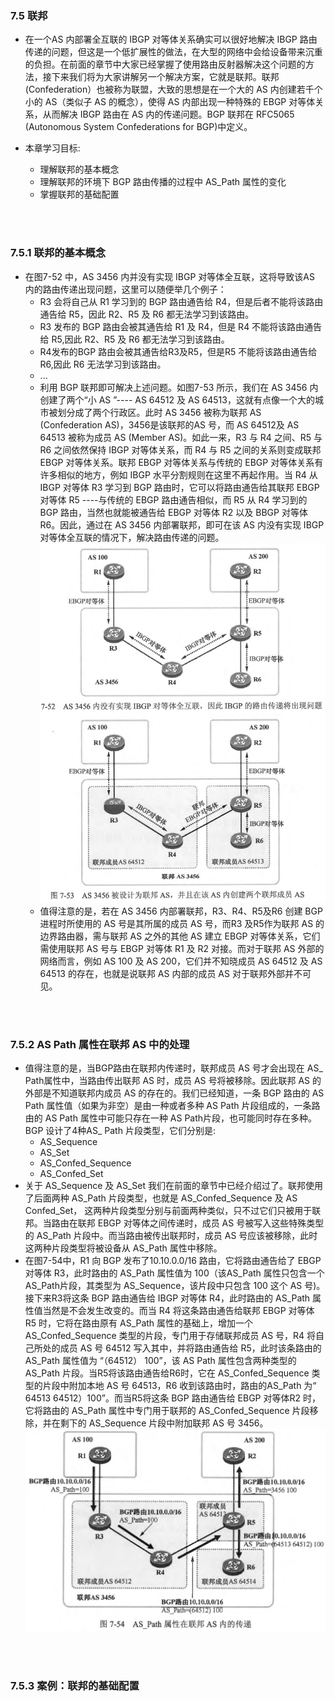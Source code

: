 ### 7.5 联邦
- 在一个AS 内部署全互联的 IBGP 对等体关系确实可以很好地解决 IBGP 路由传递的问题，但这是一个低扩展性的做法，在大型的网络中会给设备带来沉重的负担。在前面的章节中大家已经掌握了使用路由反射器解决这个问题的方法，接下来我们将为大家讲解另一个解决方案，它就是联邦。联邦 (Confederation）也被称为联盟，大致的思想是在一个大的 AS 内创建若千个小的 AS（类似子 AS 的概念），使得 AS 内部出现一种特殊的 EBGP 对等体关系，从而解决 IBGP 路由在 AS 内的传递问题。BGP 联邦在 RFC5065 (Autonomous System Confederations for BGP)中定义。

- 本章学习目标:
  - 理解联邦的基本概念
  - 理解联邦的环境下 BGP 路由传播的过程中 AS_Path 属性的变化
  - 掌握联邦的基础配置

<br>
<br>

### 7.5.1 联邦的基本概念
- 在图7-52 中，AS 3456 内并没有实现 IBGP 对等体全互联，这将导致该AS 内的路由传递出现问题，这里可以随便举几个例子：
  - R3 会将自己从 R1 学习到的 BGP 路由通告给 R4，但是后者不能将该路由通告给 R5，因此 R2、R5 及 R6 都无法学习到该路由。
  - R3 发布的 BGP 路由会被其通告给 R1 及 R4，但是 R4 不能将该路由通告给 R5,因此 R2、R5 及 R6 都无法学习到该路由。
  - R4发布的BGP 路由会被其通告给R3及R5，但是R5 不能将该路由通告给 R6,因此 R6 无法学习到该路由。
  - ...
  - 利用 BGP 联邦即可解决上述问题。如图7-53 所示，我们在 AS 3456 内创建了两个“小 AS ”---- AS 64512 及 AS 64513，这就有点像一个大的城市被划分成了两个行政区。此时 AS 3456 被称为联邦 AS (Confederation AS)，3456是该联邦的AS 号，而 AS 64512及 AS 64513 被称为成员 AS (Member AS)。如此一来，R3 与 R4 之间、R5 与 R6 之间依然保持 IBGP 对等体关系，而 R4 与 R5 之间的关系则变成联邦 EBGP 对等体关系。联邦 EBGP 对等体关系与传统的 EBGP 对等体关系有许多相似的地方，例如 IBGP 水平分割规则在这里不再起作用。当 R4 从 IBGP 对等体 R3 学习到 BGP 路由时，它可以将路由通告给其联邦 EBGP 对等体 R5 ----与传统的 EBGP 路由通告相似，而 R5 从 R4 学习到的 BGP 路由，当然也就能被通告给 EBGP 对等体 R2 以及 BBGP 对等体 R6。因此，通过在 AS 3456 内部署联邦，即可在该 AS 内没有实现 IBGP 对等体全互联的情况下，解决路由传递的问题。
  ![7.5253](../pics/7.5253.png) 
  - 值得注意的是，若在 AS 3456 内部署联邦，R3、R4、R5及R6 创建 BGP 进程时所使用的 AS 号是其所属的成员 AS 号，而R3 及R5作为联邦 AS 的边界路由器，需与联邦 AS 之外的其他 AS 建立 EBGP 对等体关系，它们需使用联邦 AS 号与 EBGP 对等体 R1 及 R2 对接。而对于联邦 AS 外部的网络而言，例如 AS 100 及 AS 200，它们并不知晓成员 AS 64512 及 AS 64513 的存在，也就是说联邦 AS 内部的成员 AS 对于联邦外部并不可见。

<br>
<br>


###  7.5.2 AS Path 属性在联邦 AS 中的处理
- 值得注意的是，当BGP路由在联邦内传递时，联邦成员 AS 号才会出现在 AS_ Path属性中，当路由传出联邦 AS 时，成员 AS 号将被移除。因此联邦 AS 的外部是不知道联邦内成员 AS 的存在的。我们已经知道，一条 BGP 路由的 AS Path 属性值（如果为非空）是由一种或者多种 AS Path 片段组成的，一条路由的 AS Path 属性中可能只存在一种 AS Path片段，也可能同时存在多种。BGP 设计了4种AS_ Path 片段类型，它们分别是:
  - AS_Sequence
  - AS_Set
  - AS_Confed_Sequence
  - AS_Confed_Set
- 关于 AS_Sequence 及 AS_Set 我们在前面的章节中已经介绍过了。联邦使用了后面两种 AS_Path 片段类型，也就是 AS_Confed_Sequence 及 AS Confed_Set， 这两种片段类型分别与前面两种类似，只不过它们只被用于联邦。当路由在联邦 EBGP 对等体之间传递时，成员 AS 号被写入这些特殊类型的 AS_Path 片段中。而当路由被传出联邦时，成员 AS 号应该被移除，此时这两种片段类型将被设备从 AS_Path 属性中移除。
- 在图7-54中，R1 向 BGP 发布了10.10.0.0/16 路由，它将路由通告给了 EBGP 对等体 R3，此时路由的 AS_Path 属性值为 100（该AS_Path 属性只包含一个 AS_Path片段，其类型为 AS_Sequence，该片段中只包含 100 这个 AS 号)。接下来R3将这条 BGP 路由通告给 IBGP 对等体 R4，此时路由的 AS_Path 属性值当然是不会发生改变的。而当 R4 将这条路由通告给联邦 EBGP 对等体 R5 时，它将在路由原有 AS_Path 属性的基础上，增加一个 AS_Confed_Sequence 类型的片段，专门用于存储联邦成员 AS 号，R4 将自己所处的成员 AS 号 64512 写入其中，并将路由通告给 R5，此时该条路由的AS_Path 属性值为 “（64512） 100”，该 AS Path 属性包含两种类型的 AS_Path 片段。当R5将该路由通告给R6时，它在 AS_Confed_Sequence 类型的片段中附加本地 AS 号 64513，R6 收到该路由时，路由的AS_Path 为“ 64513 64512）100”。而当R5将这条 BGP 路由通告给 EBGP 对等体R2 时，它将路由的 AS_Path 属性中专门用于联邦的 AS_Confed_Sequence 片段移除，并在剩下的 AS_Sequence 片段中附加联邦 AS 号 3456。
![7.54](../pics/7.54.png) 

<br>
<br>

### 7.5.3 案例：联邦的基础配置